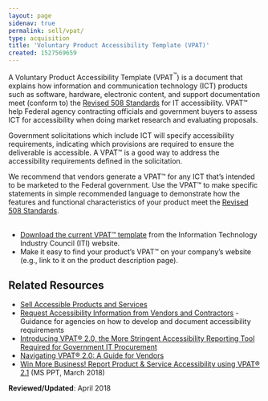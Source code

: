 ```yaml
---
layout: page
sidenav: true
permalink: sell/vpat/
type: acquisition
title: 'Voluntary Product Accessibility Template (VPAT)'
created: 1527569659
---
```


A Voluntary Product Accessibility Template (VPAT<sup>&trade;</sup>) is a document that explains how information and communication technology (ICT) products such as software, hardware, electronic content, and support documentation meet (conform to) the [Revised 508 Standards][1] for IT accessibility. VPAT&trade; help Federal agency contracting officials and government buyers to assess ICT for accessibility when doing market research and evaluating proposals.

Government solicitations which include ICT will specify accessibility requirements, indicating which provisions are required to ensure the deliverable is accessible. A VPAT&trade; is a good way to address the accessibility requirements defined in the solicitation.

We recommend that vendors generate a VPAT&trade; for any ICT that&rsquo;s intended to be marketed to the Federal government. Use the VPAT&trade; to make specific statements in simple recommended language to demonstrate how the features and functional characteristics of your product meet the [Revised 508 Standards][1].  
&nbsp;

  * [Download the current VPAT&trade; template][2] from the Information Technology Industry Council (ITI) website.&nbsp;
  * Make it easy to find your product&rsquo;s VPAT&trade; on your company&rsquo;s website (e.g., link to it on the product description page).

## Related Resources

  * [Sell Accessible Products and Services][3]
  * [Request Accessibility Information from Vendors and Contractors][4] - Guidance for agencies on how to develop and document accessibility requirements
  * <a href="https://www.microassist.com/digital-accessibility/introducing-vpat-2-0-accessible-gov-procurement/">Introducing VPAT&reg; 2.0, the More Stringent Accessibility Reporting Tool Required for Government IT Procurement</a>
  * <a href="https://www.levelaccess.com/resources/navigating-vpat-2-0-guide-vendors/">Navigating VPAT&reg; 2.0: A Guide for Vendors</a>
  * <a href="https://s3.amazonaws.com/storage.pardot.com/487581/58790/Win_More_Business_VPAT_2.1_FINAL.pptx" target="_blank">Win More Business! Report Product & Service Accessibility using VPAT&reg; 2.1</a>&nbsp;(MS PPT, March 2018)

**Reviewed/Updated**: April 2018

 [1]: https://www.access-board.gov/guidelines-and-standards/communications-and-it/about-the-ict-refresh/final-rule
 [2]: https://www.itic.org/policy/accessibility/vpat
 [3]: {{site.baseurl}}/sell
 [4]: {{site.baseurl}}/buy/request-accessibility-information